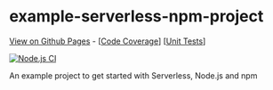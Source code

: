 # example-serverless-npm-project
[View on Github Pages](https://onkar406.github.io/example-serverless-npm-project/) - [[Code Coverage](https://onkar406.github.io/example-serverless-npm-project/jest-codecoverage/lcov-report/index.html)] [[Unit Tests](https://onkar406.github.io/example-serverless-npm-project/jest-unittest/jest-html-reporter/index.html)]


[![Node.js CI](https://github.com/onkar406/example-serverless-npm-project/actions/workflows/build.yml/badge.svg?branch=main)](https://github.com/onkar406/example-serverless-npm-project/actions/workflows/build.yml) 
<!-- Unit Tests Start -->
<!-- Unit Tests End -->

<!-- Code Coverage Start -->
<!-- Code Coverage End -->

An example project to get started with Serverless, Node.js and npm
